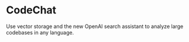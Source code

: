 # CodeChat
Use vector storage and the new OpenAI search assistant to analyze large codebases in any language.
